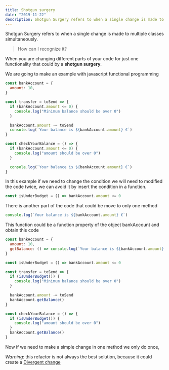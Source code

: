 ```yaml
---
title: Shotgun surgery
date: "2019-11-22"
description: Shotgun Surgery refers to when a single change is made to multiple classes simultaneously.
---
```


Shotgun Surgery refers to when a single change is made to multiple classes simultaneously.

> How can I recognize it?

When you are changing different parts of your code for just one functionality that could by a **shotgun surgery**.

We are going to make an example with javascript functional programming

```js
const bankAccount = {
  amount: 10,
}

const transfer = toSend => {
  if (bankAccount.amount <= 0) {
    console.log("Minimum balance should be over 0")
  }

  bankAccount.amount -= toSend
  console.log(`Your balance is ${bankAccount.amount} €`)
}

const checkYourBalance = () => {
  if (bankAccount.amount <= 0) {
    console.log("amount should be over 0")
  }

  console.log(`Your balance is ${bankAccount.amount} €`)
}
```

In this example if we need to change the condition we will need to modified the code twice, we can avoid it by insert the condition in a function.

```js
const isUnderBudget = () => bankAccount.amount <= 0
```

There is another part of the code that could be move to only one method

```js
console.log(`Your balance is ${bankAccount.amount} €`)
```

This function could be a function property of the object bankAccount and obtain this code

```js
const bankAccount = {
  amount: 10,
  getBalance: () => console.log(`Your balance is ${bankAccount.amount} $`),
}

const isUnderBudget = () => bankAccount.amount <= 0

const transfer = toSend => {
  if (isUnderBudget()) {
    console.log("Minimum balance should be over 0")
  }

  bankAccount.amount -= toSend
  bankAccount.getBalance()
}

const checkYourBalance = () => {
  if (isUnderBudget()) {
    console.log("amount should be over 0")
  }
  bankAccount.getBalance()
}
```

Now if we need to make a simple change in one method we only do once,

_Warning_: this refactor is not always the best solution, because it could create a [Divergent change](https://refactoring.guru/smells/divergent-change)
